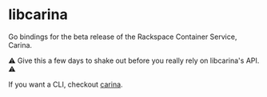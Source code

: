 # libcarina

Go bindings for the beta release of the Rackspace Container Service, Carina.

:warning: Give this a few days to shake out before you really rely on libcarina's API. :warning:

If you want a CLI, checkout [carina](https://github.com/rackerlabs/carina).
